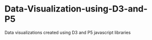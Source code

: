 # Data-Visualization-using-D3-and-P5
Data visualizations created using D3 and P5 javascript libraries
